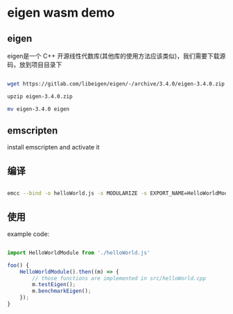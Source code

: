# eigen wasm demo

## eigen

eigen是一个 C++ 开源线性代数库(其他库的使用方法应该类似)，我们需要下载源码，放到项目目录下

```bash

wget https://gitlab.com/libeigen/eigen/-/archive/3.4.0/eigen-3.4.0.zip

upzip eigen-3.4.0.zip

mv eigen-3.4.0 eigen

```

## emscripten

install emscripten and activate it

## 编译

```bash

emcc --bind -o helloWorld.js -s MODULARIZE -s EXPORT_NAME=HelloWorldModule src/helloWorld.cpp -I ./eigen/ -s SINGLE_FILE=1

```

## 使用

example code:

```javascript

import HelloWorldModule from './helloWorld.js'

foo() {
    HelloWorldModule().then((m) => {
        // those functions are implemented in src/helloWorld.cpp
        m.testEigen();
        m.benchmarkEigen();
    });
}

```